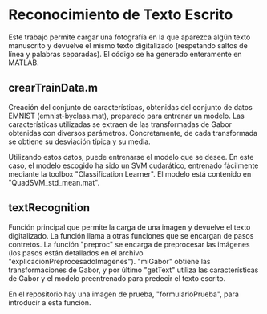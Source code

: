# Reconocimiento de Texto Escrito

Este trabajo permite cargar una fotografía en la que aparezca algún texto manuscrito y devuelve el mismo texto digitalizado (respetando saltos de línea y palabras separadas). El código se ha generado enteramente en MATLAB.

## crearTrainData.m
Creación del conjunto de características, obtenidas del conjunto de datos EMNIST (emnist-byclass.mat), preparado para entrenar un modelo. Las características utilizadas se extraen de las transformadas de Gabor obtenidas con diversos parámetros. Concretamente, de cada transformada se obtiene su desviación típica y su media.

Utilizando estos datos, puede entrenarse el modelo que se desee. En este caso, el modelo escogido ha sido un SVM cudarático, entrenado fácilmente mediante la toolbox "Classification Learner". El modelo está contenido en "QuadSVM_std_mean.mat".

## textRecognition

Función principal que permite la carga de una imagen y devuelve el texto digitalizado. La función llama a otras funciones que se encargan de pasos contretos. La función "preproc" se encarga de preprocesar las imágenes (los pasos están detallados en el archivo "explicacionPreprocesadoImagenes"). "miGabor" obtiene las transformaciones de Gabor, y por último "getText" utiliza las características de Gabor y el modelo preentrenado para predecir el texto escrito.

En el repositorio hay una imagen de prueba, "formularioPrueba", para introducir a esta función.
